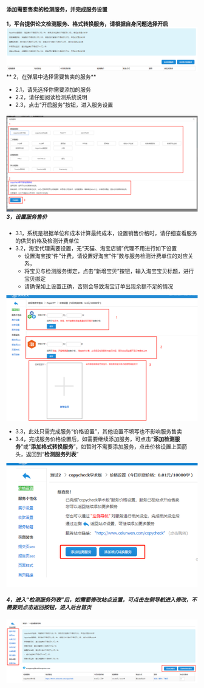 #### 添加需要售卖的检测服务，并完成服务设置

**1，平台提供论文检测服务、格式转换服务，请根据自身问题选择开启**![](/assets/import42.png)**
2，在弹层中选择需要售卖的服务**
* 2.1，请先选择你需要添加的服务
* 2.2，请仔细阅读检测系统说明
* 2.3，点击“开启服务”按钮，进入服务设置

##### ![](/assets/import43.png)3，设置服务售价

* 3.1，系统是根据单位和成本计算最终成本，设置销售价格时，请仔细查看服务的供货价格及检测计费单位
* 3.2，淘宝代理需要设置，无“天猫、淘宝店铺”代理不用进行如下设置
  * 设置淘宝按“件”计费，请设置好淘宝“件”数与服务检测计费单位的对应关系，
  * 将宝贝与检测服务绑定，点击“新增宝贝”按钮，输入淘宝宝贝标题，进行宝贝绑定
  * 请确保如上设置正确，否则会导致淘宝订单出现余额不足的情况

![](/assets/import44.png)

* 3.3，此处只需完成服务“价格设置”，其他设置不填写也不影响服务售卖
* 3.4，完成服务价格设置后，如需要继续添加服务，可点击“**添加检测服务**”或“**添加格式转换服务**”，如暂时不需要添加服务，点击价格设置上面箭头，返回到“**检测服务列表**”

![](/assets/import47.png)

##### 4，进入“检测服务列表”后，如需要修改站点设置，可点击左侧导航进入修改，不需要则点击返回按钮，进入后台首页

![](/assets/import48.png)

